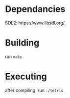 # Dependancies
SDL2: https://www.libsdl.org/

# Building
run `make`

# Executing
after compiling,
run `./tetris`